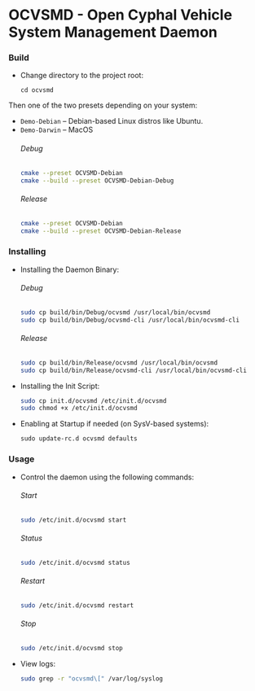 # OCVSMD - Open Cyphal Vehicle System Management Daemon

### Build
- Change directory to the project root:
  ```
  cd ocvsmd
  ```
Then one of the two presets depending on your system:
- `Demo-Debian` – Debian-based Linux distros like Ubuntu.
- `Demo-Darwin` – MacOS
  ###### Debug
  ```bash
  cmake --preset OCVSMD-Debian
  cmake --build --preset OCVSMD-Debian-Debug
  ```
  ###### Release
  ```bash
  cmake --preset OCVSMD-Debian
  cmake --build --preset OCVSMD-Debian-Release
  ```

### Installing

- Installing the Daemon Binary:
  ###### Debug
  ```bash
  sudo cp build/bin/Debug/ocvsmd /usr/local/bin/ocvsmd
  sudo cp build/bin/Debug/ocvsmd-cli /usr/local/bin/ocvsmd-cli
  ```
  ###### Release
  ```bash
  sudo cp build/bin/Release/ocvsmd /usr/local/bin/ocvsmd
  sudo cp build/bin/Release/ocvsmd-cli /usr/local/bin/ocvsmd-cli
  ```
- Installing the Init Script:
  ```bash
  sudo cp init.d/ocvsmd /etc/init.d/ocvsmd
  sudo chmod +x /etc/init.d/ocvsmd
  ```

- Enabling at Startup if needed (on SysV-based systems):
  ```
  sudo update-rc.d ocvsmd defaults
  ```

### Usage
- Control the daemon using the following commands:
  ###### Start
  ```bash
  sudo /etc/init.d/ocvsmd start
  ```
  ###### Status
  ```bash
  sudo /etc/init.d/ocvsmd status
  ```
  ###### Restart
  ```bash
  sudo /etc/init.d/ocvsmd restart
  ```
  ###### Stop
  ```bash
  sudo /etc/init.d/ocvsmd stop
  ```
- View logs:
  ```bash
  sudo grep -r "ocvsmd\[" /var/log/syslog
  ```
